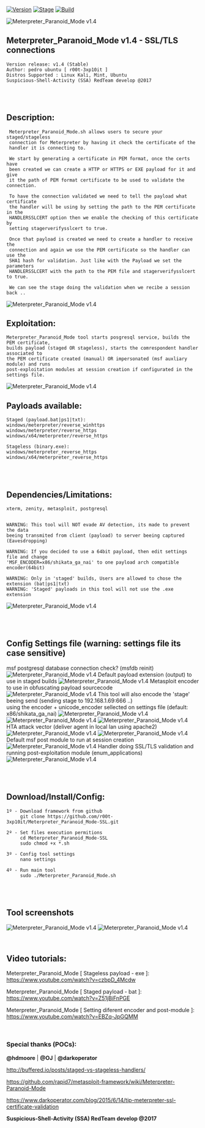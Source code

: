 [![Version](https://img.shields.io/badge/Meterpreter_Paranoid_Mode-1.4-brightgreen.svg?maxAge=259200)]()
[![Stage](https://img.shields.io/badge/Release-Stable-brightgreen.svg)]()
[![Build](https://img.shields.io/badge/Supported_OS-kali,Mint,Ubuntu-blue.svg)]()


![Meterpreter_Paranoid_Mode v1.4](http://1.1m.yt/4xyGfw.png)


## Meterpreter_Paranoid_Mode v1.4 - SSL/TLS connections
    Version release: v1.4 (Stable)
    Author: pedro ubuntu [ r00t-3xp10it ]
    Distros Supported : Linux Kali, Mint, Ubuntu
    Suspicious-Shell-Activity (SSA) RedTeam develop @2017

<br /><br />

## Description:
     Meterpreter_Paranoid_Mode.sh allows users to secure your staged/stageless
     connection for Meterpreter by having it check the certificate of the
     handler it is connecting to.

     We start by generating a certificate in PEM format, once the certs have
     been created we can create a HTTP or HTTPS or EXE payload for it and give
     it the path of PEM format certificate to be used to validate the connection.

     To have the connection validated we need to tell the payload what certificate
     the handler will be using by setting the path to the PEM certificate in the
     HANDLERSSLCERT option then we enable the checking of this certificate by
     setting stagerverifysslcert to true.

     Once that payload is created we need to create a handler to receive the
     connection and again we use the PEM certificate so the handler can use the
     SHA1 hash for validation. Just like with the Payload we set the parameters
     HANDLERSSLCERT with the path to the PEM file and stagerverifysslcert to true.

     We can see the stage doing the validation when we recibe a session back ..
![Meterpreter_Paranoid_Mode v1.4](http://1.1m.yt/Rr_4tmt.png)

 
## Exploitation:
    Meterpreter_Paranoid_Mode tool starts posgresql service, builds the PEM certificate,
    builds payload (staged OR stageless), starts the comrespondent handler associated to
    the PEM certificate created (manual) OR impersonated (msf auxliary module) and runs
    post-exploitation modules at session creation if configurated in the settings file.
![Meterpreter_Paranoid_Mode v1.4](http://3.1m.yt/quzn56A.png)

## Payloads available:
    Staged (payload.bat|ps1|txt):
    windows/meterpreter/reverse_winhttps
    windows/meterpreter/reverse_https
    windows/x64/meterpreter/reverse_https

    Stageless (binary.exe):
    windows/meterpreter_reverse_https
    windows/x64/meterpreter_reverse_https

<br /><br />

## Dependencies/Limitations:
    xterm, zenity, metasploit, postgresql


    WARNING: This tool will NOT evade AV detection, its made to prevent the data
    beeing transmited from client (payload) to server beeing captured (Eavesdropping)

    WARNING: If you decided to use a 64bit payload, then edit settings file and change
    'MSF_ENCODER=x86/shikata_ga_nai' to one payload arch compatible encoder(64bit)

    WARNING: Only in 'staged' builds, Users are allowed to chose the extension (bat|ps1|txt)
    WARNING: 'Staged' payloads in this tool will not use the .exe extension
![Meterpreter_Paranoid_Mode v1.4](http://1.1m.yt/wzgG0m.png)

<br /><br />

## Config Settings file (warning: settings file its case sensitive)
msf postgresql database connection check? (msfdb reinit)
![Meterpreter_Paranoid_Mode v1.4](http://1.1m.yt/tLKSkOQ.png)
Default payload extension (output) to use in staged builds
![Meterpreter_Paranoid_Mode v1.4](http://1.1m.yt/UuJ7dTt.png)
Metasploit encoder to use in obfuscating payload sourcecode
![Meterpreter_Paranoid_Mode v1.4](http://1.1m.yt/jG_NM0-.png)
This tool will also encode the 'stage' beeing send (sending stage to 192.168.1.69:666 ..)
<br />
using the encoder + unicode_encoder sellected on settings file (default: x86/shikata_ga_nai)
![Meterpreter_Paranoid_Mode v1.4](http://2.1m.yt/UPojMaG.png)
![Meterpreter_Paranoid_Mode v1.4](http://3.1m.yt/MONtNLj.png)
![Meterpreter_Paranoid_Mode v1.4](http://3.1m.yt/jVwQUfD.png)
<br />
HTA attack vector (deliver agent in local lan using apache2)
![Meterpreter_Paranoid_Mode v1.4](http://2.1m.yt/R-oE7N3.png)
![Meterpreter_Paranoid_Mode v1.4](http://4.1m.yt/q77BSk-.png)
<br />
Default msf post module to run at session creation
![Meterpreter_Paranoid_Mode v1.4](http://2.1m.yt/1ZhvEgq.png)
Handler doing SSL/TLS validation and running post-exploitation module (enum_applications)
![Meterpreter_Paranoid_Mode v1.4](http://4.1m.yt/jq464O0.png)

<br /><br />

## Download/Install/Config:
    1º - Download framework from github
         git clone https://github.com/r00t-3xp10it/Meterpreter_Paranoid_Mode-SSL.git

    2º - Set files execution permitions
         cd Meterpreter_Paranoid_Mode-SSL
         sudo chmod +x *.sh

    3º - Config tool settings
         nano settings

    4º - Run main tool
         sudo ./Meterpreter_Paranoid_Mode.sh

<br /><br />

## Tool screenshots
![Meterpreter_Paranoid_Mode v1.4](http://3.1m.yt/9wLwe8D.png)
![Meterpreter_Paranoid_Mode v1.4](http://2.1m.yt/ws0tkJU.png)

<br />

## Video tutorials:
Meterpreter_Paranoid_Mode [ Stageless payload - exe ]: https://www.youtube.com/watch?v=czbpD_4Mcdw

Meterpreter_Paranoid_Mode [ Staged payload - bat ]: https://www.youtube.com/watch?v=Z51jBiFnPGE

Meterpreter_Paranoid_Mode [ Setting diferent encoder and post-module ]: https://www.youtube.com/watch?v=EBZq-JpGQMM

<br />

### Special thanks (POCs):
**@hdmoore** | **@OJ** | **@darkoperator**

http://buffered.io/posts/staged-vs-stageless-handlers/

https://github.com/rapid7/metasploit-framework/wiki/Meterpreter-Paranoid-Mode

https://www.darkoperator.com/blog/2015/6/14/tip-meterpreter-ssl-certificate-validation

**Suspicious-Shell-Activity (SSA) RedTeam develop @2017**
